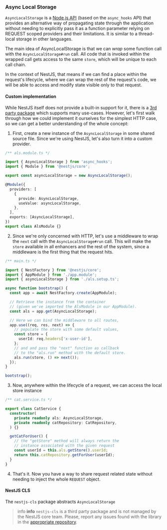 ### Async Local Storage

`AsyncLocalStorage` is a [Node.js API](https://nodejs.org/api/async_context.html#async_context_class_asynclocalstorage) (based on the `async_hooks` API) that provides an alternative way of propagating state through the application without needing to explicitly pass it as a function parameter relying on REQUEST scoped providers and their limitations. It is similar to a thread-local storage in other languages.

The main idea of AsyncLocalStorage is that we can _wrap_ some function call with the `AsyncLocalStorage#run` call. All code that is invoked within the wrapped call gets access to the same `store`, which will be unique to each call chain.

In the context of NestJS, that means if we can find a place within the request's lifecycle, where we can wrap the rest of the request's code, we will be able to access and modify state visible only to that request.

#### Custom implementation

While NestJS itself does not provide a built-in support for it, there is a [3rd party package](#nestjs-cls) which supports many use-cases. However, let's first walk through how we could implement it ourselves for the simplest HTTP case, so we can get a better understanding of the whole concept:

1. First, create a new instance of the `AsyncLocalStorage` in some shared source file. Since we're using NestJS, let's also turn it into a custom provider.

```ts
/** als.module.ts */

import { AsyncLocalStorage } from 'async_hooks';
import { Module } from '@nestjs/core';

export const asyncLocalStorage = new AsyncLocalStorage();

@Module({
  providers: [
    {
      provide: AsyncLocalStorage,
      useValue: asyncLocalStorage,
    },
  ],
  exports: [AsyncLocalStorage],
})
export class AlsModule {}
```

2. Since we're only concerned with HTTP, let's use a middleware to wrap the `next` call with the `AsyncLocalStorage#run` call. This will make the `store` available in all enhancers and the rest of the system, since a middleware is the first thing that the request hits.

```ts
/** main.ts */

import { NestFactory } from '@nestjs/core';
import { AppModule } from './app.module';
import { asyncLocalStorage } from './als.setup.ts';

async function bootstrap() {
  const app = await NestFactory.create(AppModule);

  // Retrieve the instance from the container
  // (given we've imported the AlsModule in our AppModule).
  const als = app.get(AsyncLocalStorage);

  // Here we can bind the middleware to all routes,
  app.use((req, res, next) => {
    // populate the store with some default values,
    const store = {
      userId: req.headers['x-user-id'],
    };
    // and and pass the "next" function as callback
    // to the "als.run" method with the default store.
    als.run(store, () => next());
  });
}

bootstrap();
```

3. Now, anywhere within the lifecycle of a request, we can access the local store instance

```ts
/** cat.service.ts */

export class CatService {
  constructor(
    private readonly als: AsyncLocalStorage,
    private readonly catRepository: CatRepository,
  ) {}

  getCatForUser() {
    // the "getStore" method will always return the
    // instance associated with the given request
    const userId = this.als.getStore().userId;
    return this.catRepository.getForUser(userId);
  }
}
```

4) That's it. Now you have a way to share request related state without needing to inject the whole `REQUEST` object.

#### NestJS CLS

The `nestjs-cls` package abstracts `AsyncLocalStorage`

> info **info** `nestjs-cls` is a third party package and is not managed by the NestJS core team. Please, report any issues found with the library in the [appropriate repository](https://github.com/Papooch/nestjs-cls/issues).
